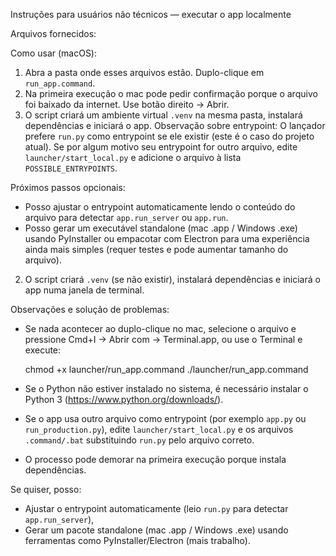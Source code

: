 Instruções para usuários não técnicos — executar o app localmente

Arquivos fornecidos:

Como usar (macOS):
1. Abra a pasta onde esses arquivos estão. Duplo-clique em `run_app.command`.
2. Na primeira execução o mac pode pedir confirmação porque o arquivo foi baixado da internet. Use botão direito -> Abrir.
3. O script criará um ambiente virtual `.venv` na mesma pasta, instalará dependências e iniciará o app.
Observação sobre entrypoint:
O lançador prefere `run.py` como entrypoint se ele existir (este é o caso do projeto atual). Se por algum motivo seu entrypoint for outro arquivo, edite `launcher/start_local.py` e adicione o arquivo à lista `POSSIBLE_ENTRYPOINTS`.

Próximos passos opcionais:
- Posso ajustar o entrypoint automaticamente lendo o conteúdo do arquivo para detectar `app.run_server` ou `app.run`.
- Posso gerar um executável standalone (mac .app / Windows .exe) usando PyInstaller ou empacotar com Electron para uma experiência ainda mais simples (requer testes e pode aumentar tamanho do arquivo).
2. O script criará `.venv` (se não existir), instalará dependências e iniciará o app numa janela de terminal.

Observações e solução de problemas:
- Se nada acontecer ao duplo-clique no mac, selecione o arquivo e pressione Cmd+I -> Abrir com -> Terminal.app, ou use o Terminal e execute:

  chmod +x launcher/run_app.command
  ./launcher/run_app.command

- Se o Python não estiver instalado no sistema, é necessário instalar o Python 3 (https://www.python.org/downloads/).
- Se o app usa outro arquivo como entrypoint (por exemplo `app.py` ou `run_production.py`), edite `launcher/start_local.py` e os arquivos `.command/.bat` substituindo `run.py` pelo arquivo correto.
- O processo pode demorar na primeira execução porque instala dependências.

Se quiser, posso:  
- Ajustar o entrypoint automaticamente (leio `run.py` para detectar `app.run_server`),  
- Gerar um pacote standalone (mac .app / Windows .exe) usando ferramentas como PyInstaller/Electron (mais trabalho).
